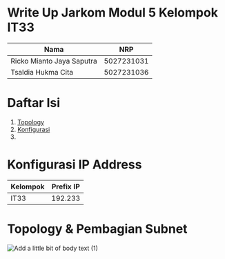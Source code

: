 # Write Up Jarkom Modul 5 Kelompok IT33

| Nama | NRP |
|----------|----------|
| Ricko Mianto Jaya Saputra | 5027231031 |
| Tsaldia Hukma Cita | 5027231036 | 

# Daftar Isi
1. [Topology](#topology--pembagian-subnet)
2. [Konfigurasi](#konfigurasi-ip-address)
3. 

# Konfigurasi IP Address
| Kelompok | Prefix IP |
|----------|----------|
| IT33 | 192.233 |

# Topology & Pembagian Subnet
![Add a little bit of body text (1)](https://github.com/user-attachments/assets/76c5cfcf-ca90-497f-a222-2cb9eefb5917)





